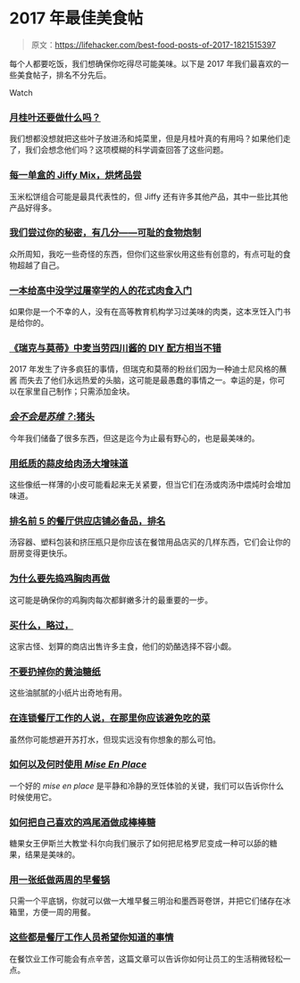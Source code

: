 # 2017 年最佳美食帖

> 原文：<https://lifehacker.com/best-food-posts-of-2017-1821515397>

每个人都要吃饭，我们想确保你吃得尽可能美味。以下是 2017 年我们最喜欢的一些美食帖子，排名不分先后。

Watch

### [**月桂叶还要做什么吗？**](https://skillet.lifehacker.com/do-bay-leaves-even-do-anything-1793275685#_ga=2.127085645.1303072571.1513622069-1667049540.1510952795)

我们想都没想就把这些叶子放进汤和炖菜里，但是月桂叶真的有用吗？如果他们走了，我们会想念他们吗？这项模糊的科学调查回答了这些问题。

### [**每一单盒的 Jiffy Mix，烘烤品尝**](https://skillet.lifehacker.com/every-little-box-of-jiffy-mix-baked-and-tasted-1794465191)

玉米松饼组合可能是最具代表性的，但 Jiffy 还有许多其他产品，其中一些比其他产品好得多。

### [**我们尝过你的秘密，有几分——可耻的食物炮制**](https://skillet.lifehacker.com/we-tried-your-secret-somewhat-shameful-food-concotions-1794643812)

众所周知，我吃一些奇怪的东西，但你们这些家伙用这些有创意的，有点可耻的食物超越了自己。

### [**一本给高中没学过屠宰学的人的花式肉食入门**](https://skillet.lifehacker.com/a-fancy-meat-primer-for-those-who-didnt-study-charcuter-1796828816#_ga=2.223365339.1303072571.1513622069-1667049540.1510952795)

如果你是一个不幸的人，没有在高等教育机构学习过美味的肉类，这本烹饪入门书是给你的。

### [**《瑞克与莫蒂》中麦当劳四川酱的 DIY 配方相当不错**](https://skillet.lifehacker.com/this-diy-recipe-for-that-mcdonalds-szechuan-sauce-from-1797407452)

2017 年发生了许多疯狂的事情，但瑞克和莫蒂的粉丝们因为一种迪士尼风格的蘸酱 而失去了他们永远热爱的头脑，这可能是最愚蠢的事情之一。幸运的是，你可以在家里自己制作；只需添加金块。

### [***会不会是苏维？*:猪头**](https://skillet.lifehacker.com/will-it-sous-vide-the-head-of-a-pig-1797683697)

今年我们储备了很多东西，但这是迄今为止最有野心的，也是最美味的。

### [**用纸质的蒜皮给肉汤大增味道**](https://skillet.lifehacker.com/use-papery-garlic-skins-to-give-broth-big-flavor-1797726954#_ga=2.164646015.1303072571.1513622069-1667049540.1510952795)

这些像纸一样薄的小皮可能看起来无关紧要，但当它们在汤或肉汤中煨炖时会增加味道。

### [**排名前 5 的餐厅供应店铺必备品，排名**](https://skillet.lifehacker.com/the-top-5-restaurant-supply-store-essentials-ranked-1797727937#_ga=2.198722927.1303072571.1513622069-1667049540.1510952795)

汤容器、塑料包装和挤压瓶只是你应该在餐馆用品店买的几样东西，它们会让你的厨房变得更快乐。

### [**为什么要先捣鸡胸肉再做**](https://skillet.lifehacker.com/why-you-should-pound-chicken-breasts-before-cooking-the-1797903121)

这可能是确保你的鸡胸肉每次都鲜嫩多汁的最重要的一步。

### [**买什么，略过，**](https://skillet.lifehacker.com/what-to-buy-and-skip-at-aldi-1798664491#_ga=2.131269967.1303072571.1513622069-1667049540.1510952795)

这家古怪、划算的商店出售许多主食，他们的奶酪选择不容小觑。

### [**不要扔掉你的黄油糖纸**](https://skillet.lifehacker.com/dont-throw-away-your-butter-wrappers-1818809153)

这些油腻腻的小纸片出奇地有用。

### [**在连锁餐厅工作的人说，在那里你应该避免吃的菜**](https://lifehacker.com/the-dishes-you-should-avoid-at-chain-restaurants-accor-1819143103#_ga=2.164055551.1303072571.1513622069-1667049540.1510952795)

虽然你可能想避开苏打水，但现实远没有你想象的那么可怕。

### [**如何以及何时使用 *Mise En Place***](https://skillet.lifehacker.com/how-and-when-to-use-mise-en-place-1819188676)

一个好的 *mise en place* 是平静和冷静的烹饪体验的关键，我们可以告诉你什么时候使用它。

### [**如何把自己喜欢的鸡尾酒做成棒棒糖**](https://skillet.lifehacker.com/how-to-make-your-favorite-cocktail-into-a-lollipop-1819376883)

糖果女王伊斯兰大教堂·科尔向我们展示了如何把尼格罗尼变成一种可以舔的糖果，结果是美味的。

### [**用一张纸做两周的早餐锅**](https://skillet.lifehacker.com/make-two-weeks-worth-of-breakfasts-with-one-sheet-pan-1819690171#_ga=2.77376149.1644123774.1513951930-1153831064.1487619421)

只需一个平底锅，你就可以做一大堆早餐三明治和墨西哥卷饼，并把它们储存在冰箱里，方便一周的用餐。

### [**这些都是餐厅工作人员希望你知道的事情**](https://lifehacker.com/these-are-the-things-restaurant-workers-wish-you-knew-1820216518)

在餐饮业工作可能会有点辛苦，这篇文章可以告诉你如何让员工的生活稍微轻松一点。